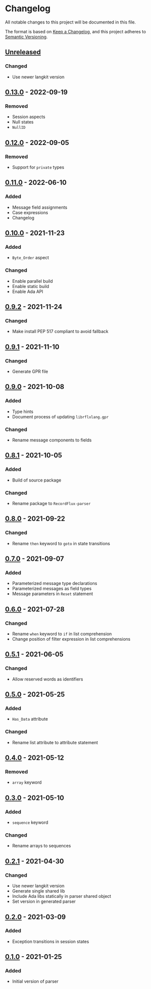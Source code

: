 # Changelog

All notable changes to this project will be documented in this file.

The format is based on [Keep a Changelog](https://keepachangelog.com/en/1.0.0/),
and this project adheres to [Semantic Versioning](https://semver.org/spec/v2.0.0.html).

## [Unreleased]

### Changed

- Use newer langkit version

## [0.13.0] - 2022-09-19

### Removed

- Session aspects
- Null states
- `NullID`

## [0.12.0] - 2022-09-05

### Removed

- Support for `private` types

## [0.11.0] - 2022-06-10

### Added

- Message field assignments
- Case expressions
- Changelog

## [0.10.0] - 2021-11-23

### Added

- `Byte_Order` aspect

### Changed

- Enable parallel build
- Enable static build
- Enable Ada API

## [0.9.2] - 2021-11-24

### Changed

- Make install PEP 517 compliant to avoid fallback

## [0.9.1] - 2021-11-10

### Changed

- Generate GPR file

## [0.9.0] - 2021-10-08

### Added

- Type hints
- Document process of updating `librflxlang.gpr`

### Changed

- Rename message components to fields

## [0.8.1] - 2021-10-05

### Added

- Build of source package

### Changed

- Rename package to `RecordFlux-parser`

## [0.8.0] - 2021-09-22

### Changed

- Rename `then` keyword to `goto` in state transitions

## [0.7.0] - 2021-09-07

### Added

- Parameterized message type declarations
- Parameterized messages as field types
- Message parameters in `Reset` statement

## [0.6.0] - 2021-07-28

### Changed

- Rename `when` keyword to `if` in list comprehension
- Change position of filter expression in list comprehensions

## [0.5.1] - 2021-06-05

### Changed

- Allow reserved words as identifiers

## [0.5.0] - 2021-05-25

### Added

- `Has_Data` attribute

### Changed

- Rename list attribute to attribute statement

## [0.4.0] - 2021-05-12

### Removed

- `array` keyword

## [0.3.0] - 2021-05-10

### Added

- `sequence` keyword

### Changed

- Rename arrays to sequences

## [0.2.1] - 2021-04-30

### Changed

- Use newer langkit version
- Generate single shared lib
- Include Ada libs statically in parser shared object
- Set version in generated parser

## [0.2.0] - 2021-03-09

### Added

- Exception transitions in session states

## [0.1.0] - 2021-01-25

### Added

- Initial version of parser

[Unreleased]: https://github.com/Componolit/RecordFlux-parser/compare/v0.13.0...HEAD
[0.13.0]: https://github.com/Componolit/RecordFlux-parser/compare/v0.12.0...v0.13.0
[0.12.0]: https://github.com/Componolit/RecordFlux-parser/compare/v0.11.0...v0.12.0
[0.11.0]: https://github.com/Componolit/RecordFlux-parser/compare/v0.10.0...v0.11.0
[0.10.0]: https://github.com/Componolit/RecordFlux-parser/compare/v0.9.2...v0.10.0
[0.9.2]: https://github.com/Componolit/RecordFlux-parser/compare/v0.9.1...v0.9.2
[0.9.1]: https://github.com/Componolit/RecordFlux-parser/compare/v0.9.0...v0.9.1
[0.9.0]: https://github.com/Componolit/RecordFlux-parser/compare/v0.8.1...v0.9.0
[0.8.1]: https://github.com/Componolit/RecordFlux-parser/compare/v0.8.0...v0.8.1
[0.8.0]: https://github.com/Componolit/RecordFlux-parser/compare/v0.7.0...v0.8.0
[0.7.0]: https://github.com/Componolit/RecordFlux-parser/compare/v0.6.0...v0.7.0
[0.6.0]: https://github.com/Componolit/RecordFlux-parser/compare/v0.5.1...v0.6.0
[0.5.1]: https://github.com/Componolit/RecordFlux-parser/compare/v0.5.0...v0.5.1
[0.5.0]: https://github.com/Componolit/RecordFlux-parser/compare/v0.4.0...v0.5.0
[0.4.0]: https://github.com/Componolit/RecordFlux-parser/compare/v0.3.0...v0.4.0
[0.3.0]: https://github.com/Componolit/RecordFlux-parser/compare/v0.2.1...v0.3.0
[0.2.1]: https://github.com/Componolit/RecordFlux-parser/compare/v0.2.0...v0.2.1
[0.2.0]: https://github.com/Componolit/RecordFlux-parser/compare/v0.1.0...v0.2.0
[0.1.0]: https://github.com/Componolit/RecordFlux-parser/releases/tag/v0.1.0

